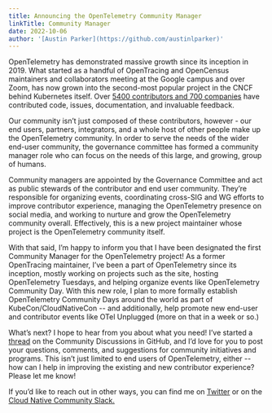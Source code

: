 ```yaml
---
title: Announcing the OpenTelemetry Community Manager
linkTitle: Community Manager
date: 2022-10-06
author: '[Austin Parker](https://github.com/austinlparker)'
---
```


OpenTelemetry has demonstrated massive growth since its inception in 2019. What
started as a handful of OpenTracing and OpenCensus maintainers and collaborators
meeting at the Google campus and over Zoom, has now grown into the second-most
popular project in the CNCF behind Kubernetes itself. Over
[5400 contributors and 700 companies](https://opentelemetry.devstats.cncf.io/d/74/contributions-chart?orgId=1&var-period=m&var-metric=contributions&var-repogroup_name=All&var-country_name=All&var-company_name=All&var-company=all&from=now-3y&to=now-2d)
have contributed code, issues, documentation, and invaluable feedback.

Our community isn’t just composed of these contributors, however - our
end users, partners, integrators, and a whole host of other people make up the
OpenTelemetry community. In order to serve the needs of the wider end-user
community, the governance committee has formed a community manager role who can
focus on the needs of this large, and growing, group of humans.

Community managers are appointed by the Governance Committee and act as public
stewards of the contributor and end user community. They’re responsible for
organizing events, coordinating cross-SIG and WG efforts to improve contributor
experience, managing the OpenTelemetry presence on social media, and working to
nurture and grow the OpenTelemetry community overall. Effectively, this is a new
project maintainer whose project is the OpenTelemetry community itself.

With that said, I’m happy to inform you that I have been designated the first
Community Manager for the OpenTelemetry project! As a former OpenTracing
maintainer, I’ve been a part of OpenTelemetry since its inception, mostly
working on projects such as the site, hosting OpenTelemetry Tuesdays, and
helping organize events like OpenTelemetry Community Day. With this new role, I
plan to more formally establish OpenTelemetry Community Days around the world as
part of KubeCon/CloudNativeCon -- and additionally, help promote new end-user
and contributor events like OTel Unplugged (more on that in a week or so.)

What’s next? I hope to hear from you about what you need! I’ve started a
[thread](https://github.com/open-telemetry/community/discussions/1203) on the
Community Discussions in GitHub, and I’d love for you to post your questions,
comments, and suggestions for community initiatives and programs. This isn’t
just limited to end users of OpenTelemetry, either -- how can I help in
improving the existing and new contributor experience? Please let me know!

If you’d like to reach out in other ways, you can find me on
[Twitter](https://twitter.com/@austinlparker) or on the
[Cloud Native Community Slack.](https://cloud-native.slack.com/archives/CJFCJHG4Q)

